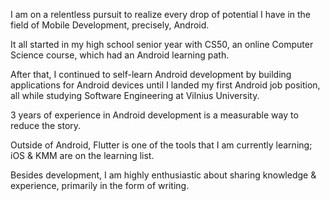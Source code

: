 I am on a relentless pursuit to realize every drop of potential I have in the field of Mobile Development, precisely, Android.

It all started in my high school senior year with CS50, an online Computer Science course, which had an Android learning path.

After that, I continued to self-learn Android development by building applications for Android devices until I landed my first Android job position, all while studying Software Engineering at Vilnius University.

3 years of experience in Android development is a measurable way to reduce the story.

Outside of Android, Flutter is one of the tools that I am currently learning; iOS & KMM are on the learning list.

Besides development, I am highly enthusiastic about sharing knowledge & experience, primarily in the form of writing.